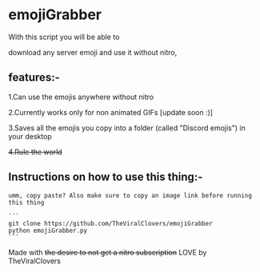 # emojiGrabber
With this script you will be able to

download any server emoji and use it without nitro,

## features:-

  1.Can use the emojis anywhere without nitro
  
  2.Currently works only for non animated GIFs [update soon :)]
  
  3.Saves all the emojis you copy into a folder (called "Discord emojis") in your desktop
  
  ~~4.Rule the world~~
  
  
  ## Instructions on how to use this thing:-
    umm, copy paste? Also make sure to copy an image link before running this thing
    
    ```
    git clone https://github.com/TheViralClovers/emojiGrabber
    python emojiGrabber.py
    ```
  Made with ~~the desire to not get a nitro subscription~~ LOVE by TheViralClovers
